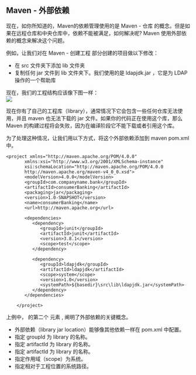 ## Maven - 外部依赖
现在，如你所知道的，Maven的依赖管理使用的是 Maven - 仓库 的概念。但是如果在远程仓库和中央仓库中，依赖不能被满足，如何解决呢? Maven 使用外部依赖的概念来解决这个问题。

例如，让我们对在 Maven - 创建工程 部分创建的项目做以下修改：
- 在 src 文件夹下添加 lib 文件夹
- 复制任何 jar 文件到 lib 文件夹下。我们使用的是 ldapjdk.jar ，它是为 LDAP 操作的一个帮助库
 
现在，我们的工程结构应该像下图一样：  
![](http://wiki.jikexueyuan.com/project/maven/images/11-external-project-structure.jpg)  

现在你有了自己的工程库（library），通常情况下它会包含一些任何仓库无法使用，并且 maven 也无法下载的 jar 文件。如果你的代码正在使用这个库，那么 Maven 的构建过程将会失败，因为在编译阶段它不能下载或者引用这个库。

为了处理这种情况，让我们用以下方式，将这个外部依赖添加到 maven pom.xml 中。

```
<project xmlns="http://maven.apache.org/POM/4.0.0" 
       xmlns:xsi="http://www.w3.org/2001/XMLSchema-instance"
       xsi:schemaLocation="http://maven.apache.org/POM/4.0.0 
       http://maven.apache.org/maven-v4_0_0.xsd">
       <modelVersion>4.0.0</modelVersion>
       <groupId>com.companyname.bank</groupId>
       <artifactId>consumerBanking</artifactId>
       <packaging>jar</packaging>
       <version>1.0-SNAPSHOT</version>
       <name>consumerBanking</name>
       <url>http://maven.apache.org</url>

       <dependencies>
          <dependency>
             <groupId>junit</groupId>
             <artifactId>junit</artifactId>
             <version>3.8.1</version>
             <scope>test</scope>
          </dependency>

          <dependency>
             <groupId>ldapjdk</groupId>
             <artifactId>ldapjdk</artifactId>
             <scope>system</scope>
             <version>1.0</version>
             <systemPath>${basedir}\src\lib\ldapjdk.jar</systemPath>
          </dependency>
       </dependencies>

    </project>
```
上例中， <dependencies> 的第二个 <dependency> 元素 , 阐明了外部依赖的关键概念。

- 外部依赖（library jar location）能够像其他依赖一样在 pom.xml 中配置。
- 指定 groupId 为 library 的名称。
- 指定 artifactId 为 library 的名称。
- 指定 artifactId 为 library 的名称。
- 指定作用域（scope）为系统。
- 指定相对于工程位置的系统路径。
